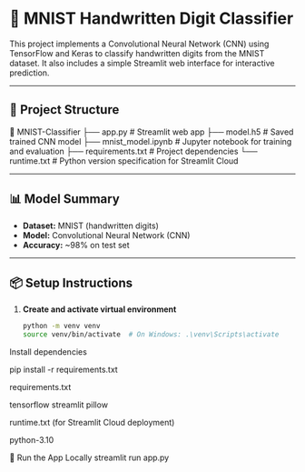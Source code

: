 # 🧠 MNIST Handwritten Digit Classifier

This project implements a Convolutional Neural Network (CNN) using TensorFlow and Keras to classify handwritten digits from the MNIST dataset. It also includes a simple Streamlit web interface for interactive prediction.

---

## 📂 Project Structure

📁 MNIST-Classifier
├── app.py # Streamlit web app
├── model.h5 # Saved trained CNN model
├── mnist_model.ipynb # Jupyter notebook for training and evaluation
├── requirements.txt # Project dependencies
└── runtime.txt # Python version specification for Streamlit Cloud


---

## 📊 Model Summary

- **Dataset:** MNIST (handwritten digits)
- **Model:** Convolutional Neural Network (CNN)
- **Accuracy:** ~98% on test set

---

## 📦 Setup Instructions

1. **Create and activate virtual environment**
   ```bash
   python -m venv venv
   source venv/bin/activate  # On Windows: .\venv\Scripts\activate
Install dependencies

pip install -r requirements.txt

requirements.txt

tensorflow
streamlit
pillow

runtime.txt (for Streamlit Cloud deployment)

python-3.10

🚀 Run the App Locally
streamlit run app.py
